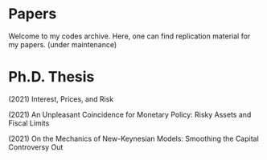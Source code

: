 # Papers

Welcome to my codes archive. Here, one can find replication material for my papers.
(under maintenance)

# Ph.D. Thesis

(2021) Interest, Prices, and Risk

(2021) An Unpleasant Coincidence for Monetary Policy: Risky Assets and Fiscal Limits

(2021) On the Mechanics of New-Keynesian Models: Smoothing the Capital Controversy Out
